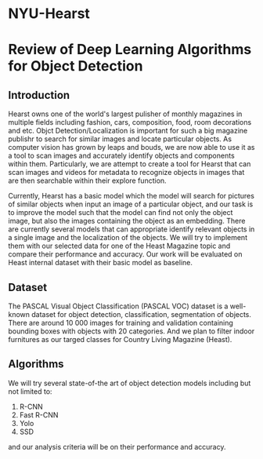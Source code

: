 # NYU-Hearst
# Review of Deep Learning Algorithms for Object Detection
## Introduction
Hearst owns one of the world's largest pulisher of monthly magazines in multiple fields including fashion, cars, composition, food, room decorations and etc. Objct Detection/Localization is important for such a big magazine publishr to search for similar images and locate particular objects. As computer vision has grown by leaps and bouds, we are now able to use it as a tool to scan images and accurately identify objects and components within them. Particularly, we are attempt to create a tool for Hearst that can scan images and videos for metadata to recognize objects in images that are then searchable within their explore function.

Currently, Hearst has a basic model which the model will search for pictures of similar objects when input an image of a particular object, and our task is to improve the model such that the model can find not only the object image, but also the images containing the object as an embedding. There are currently several models that can appropriate identify relevant objects in a single image and the localization of the objects. We will try to implement them with our selected data for one of the Heast Magazine topic and compare their performance and accuracy. Our work will be evaluated on Heast internal dataset with their basic model as baseline. 


## Dataset
The PASCAL Visual Object Classification (PASCAL VOC) dataset is a well-known dataset for object detection, classification, segmentation of objects. There are around 10 000 images for training and validation containing bounding boxes with objects with 20 categories. And we plan to filter indoor furnitures as our targed classes for Country Living Magazine (Heast).

## Algorithms
We will try several state-of-the art of object detection models including but not limited to:

1. R-CNN
2. Fast R-CNN
3. Yolo
4. SSD

and our analysis criteria will be on their performance and accuracy. 
